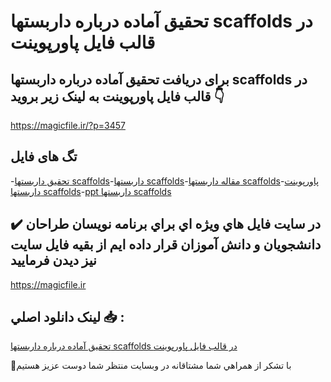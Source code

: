 # تحقیق آماده درباره داربستها scaffolds در قالب فایل پاورپوینت

## برای دریافت تحقیق آماده درباره داربستها scaffolds در قالب فایل پاورپوینت به لینک زیر بروید 👇

https://magicfile.ir/?p=3457

## تگ های فایل

-[تحقیق داربستها scaffolds](https://magicfile.ir/product/%d8%aa%d8%ad%d9%82%db%8c%d9%82-%d8%af%d8%a7%d8%b1%d8%a8%d8%b3%d8%aa%d9%87%d8%a7-scaffolds-%d8%af%d8%b1-%d9%81%d8%a7%db%8c%d9%84-%d9%be%d8%a7%d9%88%d8%b1%d9%be%d9%88%db%8c%d9%86%d8%aa/)-[داربستها scaffolds](https://magicfile.ir/product/%d8%aa%d8%ad%d9%82%db%8c%d9%82-%d8%af%d8%a7%d8%b1%d8%a8%d8%b3%d8%aa%d9%87%d8%a7-scaffolds-%d8%af%d8%b1-%d9%81%d8%a7%db%8c%d9%84-%d9%be%d8%a7%d9%88%d8%b1%d9%be%d9%88%db%8c%d9%86%d8%aa/)-[مقاله داربستها scaffolds](https://magicfile.ir/product/%d8%aa%d8%ad%d9%82%db%8c%d9%82-%d8%af%d8%a7%d8%b1%d8%a8%d8%b3%d8%aa%d9%87%d8%a7-scaffolds-%d8%af%d8%b1-%d9%81%d8%a7%db%8c%d9%84-%d9%be%d8%a7%d9%88%d8%b1%d9%be%d9%88%db%8c%d9%86%d8%aa/)-[پاورپوینت داربستها scaffolds](https://magicfile.ir/product/%d8%aa%d8%ad%d9%82%db%8c%d9%82-%d8%af%d8%a7%d8%b1%d8%a8%d8%b3%d8%aa%d9%87%d8%a7-scaffolds-%d8%af%d8%b1-%d9%81%d8%a7%db%8c%d9%84-%d9%be%d8%a7%d9%88%d8%b1%d9%be%d9%88%db%8c%d9%86%d8%aa/)-[ppt داربستها scaffolds](https://magicfile.ir/product/%d8%aa%d8%ad%d9%82%db%8c%d9%82-%d8%af%d8%a7%d8%b1%d8%a8%d8%b3%d8%aa%d9%87%d8%a7-scaffolds-%d8%af%d8%b1-%d9%81%d8%a7%db%8c%d9%84-%d9%be%d8%a7%d9%88%d8%b1%d9%be%d9%88%db%8c%d9%86%d8%aa/)

## ✔️ در سايت فايل هاي ويژه اي براي برنامه نويسان طراحان دانشجويان و دانش آموزان قرار داده ايم از بقيه فايل سايت نيز ديدن فرماييد

https://magicfile.ir


## لينک دانلود اصلي 📥 :

[تحقیق آماده درباره داربستها scaffolds در قالب فایل پاورپوینت](https://magicfile.ir/product/%d8%aa%d8%ad%d9%82%db%8c%d9%82-%d8%af%d8%a7%d8%b1%d8%a8%d8%b3%d8%aa%d9%87%d8%a7-scaffolds-%d8%af%d8%b1-%d9%81%d8%a7%db%8c%d9%84-%d9%be%d8%a7%d9%88%d8%b1%d9%be%d9%88%db%8c%d9%86%d8%aa/) 


🙏با تشکر از همراهي شما مشتاقانه در وبسایت منتظر شما دوست عزیز هستیم

